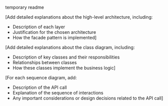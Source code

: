 temporary readme

[Add detailed explanations about the high-level architecture, including:
- Description of each layer
- Justification for the chosen architecture
- How the facade pattern is implemented]

[Add detailed explanations about the class diagram, including:
- Description of key classes and their responsibilities
- Relationships between classes
- How these classes implement the business logic]

[For each sequence diagram, add:
- Description of the API call
- Explanation of the sequence of interactions
- Any important considerations or design decisions related to the API call]